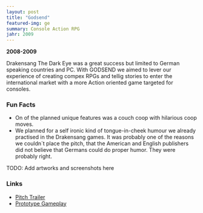 ```yaml
---
layout: post
title: "Godsend"
featured-img: ge
summary: Console Action RPG
jahr: 2009
---
```

**2008-2009**

Drakensang The Dark Eye was a great success but limited to German speaking countries and PC. With GODSEND we aimed to lever our experience of creating compex RPGs and tellig stories to enter the international market with a more Action oriented game targeted for consoles.

### Fun Facts
* On of the planned unique features was a couch coop with hilarious coop moves.
* We planned for a self ironic kind of tongue-in-cheek humour we already practised in the Drakensang games. It was probably one of the reasons we couldn´t place the pitch, that the American and English publishers did not believe that Germans could do proper humor. They were probably right.


TODO: Add artworks and screenshots here


### Links
* [Pitch Trailer](https://youtu.be/sCrhZVbRNvI)
* [Prototype Gameplay](https://youtu.be/B0GRlKUsiQw)
